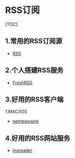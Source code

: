 # RSS订阅

[TOC]

## 1.常用的RSS订阅源
* [RSS](https://issei.notion.site/RSS-Source-230af4b76c744d4fbe2a8aaf04ee2e20)


## 2.个人搭建RSS服务

* [FreshRSS](https://www.freshrss.org/)

## 3.好用的RSS客户端

1.MAC/IOS

* [netnewswire](https://netnewswire.com/)

## 4.好用的RSS网站服务

* [inoreader](https://www.inoreader.com/)